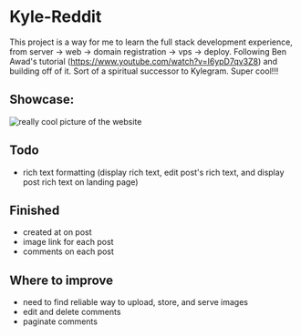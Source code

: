 # Kyle-Reddit

This project is a way for me to learn the full stack development experience, from server -> web -> domain registration -> vps -> deploy. Following Ben Awad's tutorial (https://www.youtube.com/watch?v=I6ypD7qv3Z8) and building off of it. Sort of a spiritual successor to Kylegram. Super cool!!!

## Showcase:

![really cool picture of the website](https://cdn.discordapp.com/attachments/200994742782132224/794689647694708766/Kyle_Reddit_Screenshot_2021-01-01_141241.png)

## Todo

-   rich text formatting (display rich text, edit post's rich text, and display post rich text on landing page)

## Finished

-   created at on post
-   image link for each post
-   comments on each post

## Where to improve

-   need to find reliable way to upload, store, and serve images
-   edit and delete comments
-   paginate comments
